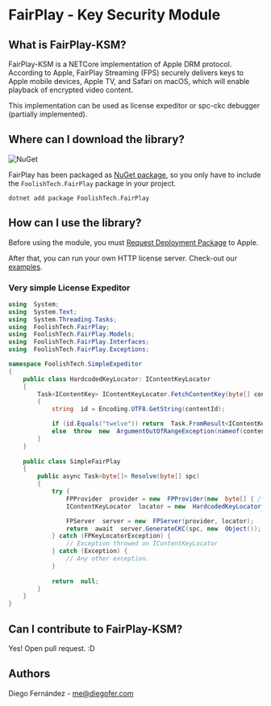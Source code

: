 # FairPlay - Key Security Module 


## What is FairPlay-KSM?

FairPlay-KSM is a NETCore implementation of Apple DRM protocol. According to Apple, FairPlay Streaming (FPS) securely delivers keys to Apple mobile devices, Apple TV, and Safari on macOS, which will enable playback of encrypted video content.

This implementation can be used as license expeditor or spc-ckc debugger (partially implemented). 

## Where can I download the library?

![NuGet](https://www.nuget.org/Content/gallery/img/logo-header.svg)

FairPlay has been packaged as [NuGet package](https://www.nuget.org/packages/FoolishTech.FairPlay/), so you only have to include the `FoolishTech.FairPlay` package in your project.

`dotnet add package FoolishTech.FairPlay`

## How can I use the library?

Before using the module, you must [Request Deployment Package](https://developer.apple.com/contact/fps/) to Apple. 

After that, you can run your own HTTP license server. Check-out our [examples](https://github.com/diegojfer/FairPlay-KSM/tree/master/examples).

### Very simple License Expeditor

```csharp
using  System;
using  System.Text;
using  System.Threading.Tasks;
using  FoolishTech.FairPlay;
using  FoolishTech.FairPlay.Models;
using  FoolishTech.FairPlay.Interfaces;
using  FoolishTech.FairPlay.Exceptions;

namespace FoolishTech.SimpleExpeditor
{
	public class HardcodedKeyLocator: IContentKeyLocator
	{
		Task<IContentKey> IContentKeyLocator.FetchContentKey(byte[] contentId, object  info /* Object passed on GenerateCKC */)
		{
			string  id = Encoding.UTF8.GetString(contentId);

			if (id.Equals("twelve")) return  Task.FromResult<IContentKey>(new  FPStaticKey("3C3C3C3C3C3C3C3C3C3C3C3C3C3C3C3C", "D5FBD6B82ED93E4EF98AE40931EE33B7"));
			else  throw  new  ArgumentOutOfRangeException(nameof(contentId), $"We can't find key for content id ${contentId}");
		}
	}
	
	public class SimpleFairPlay
	{
		public async Task<byte[]> Resolve(byte[] spc)
		{
			try {
				FPProvider  provider = new  FPProvider(new  byte[] { /* Certificate+PrivKey P12 */ }, ""  /* P12 Passphrase */, new  byte[] { /* ASK */ });
				IContentKeyLocator  locator = new  HardcodedKeyLocator();

				FPServer  server = new  FPServer(provider, locator);
				return  await  server.GenerateCKC(spc, new  Object());
			} catch (FPKeyLocatorException) {
				// Exception throwed on IContentKeyLocator
			} catch (Exception) {
				// Any other exception.
			}
			
			return  null;
		}
	}
}
```

## Can I contribute to FairPlay-KSM?

Yes! Open pull request. :D

## Authors

Diego Fernández - [me@diegofer.com](mailto:me@diegofer.com) 

